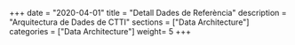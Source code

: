 +++
date        = "2020-04-01"
title       = "Detall Dades de Referència"
description = "Arquitectura de Dades de CTTI"
sections    = ["Data Architecture"]
categories  = ["Data Architecture"]
weight= 5
+++

<h2 id="entitatTitol"></h2>
<p id="myDefinition"></p>
<table id="myTable"></table>


<script type="text/javascript">

    var dades = JSON.parse(localStorage.getItem('data'));


    var body = document.getElementsByTagName("body")[0];
    
    var entitatTitol = document.getElementById("entitatTitol");
    entitatTitol.style.width = "70%";
    entitatTitol.style.marginRight = "15%";
    entitatTitol.style.marginLeft = "15%";
    entitatTitol.style.marginTop = "0.5em";
    entitatTitol.style.marginBottom = "0.5em";

    var textEntitatTitol = document.createTextNode(dades[1]);
    entitatTitol.appendChild(textEntitatTitol);

    body.appendChild(entitatTitol);

    var definicio = document.getElementById("myDefinition");
    definicio.style.width = "70%";
    definicio.style.marginRight = "15%";
    definicio.style.marginLeft = "15%";
    definicio.style.marginTop = "0.5em";
    definicio.style.marginBottom = "1.5em";

    var textDefinicio = document.createTextNode(dades[2]);
    definicio.appendChild(textDefinicio);

    body.appendChild(definicio);

    var metadatos = ["Identificador","Origen","Classificació funcional","Agrupació temàtica","Òrgan responsable","Òrgan propietari","Període actualització","Tipus","Visibilitat","Descàrrega"];


    var tabla   =  document.getElementById("myTable");
    tabla.style.width = "70%";
    tabla.style.marginRight = "15%";
    tabla.style.marginLeft = "15%";

    var tblBody = document.createElement("tbody");
    var tblThead = document.createElement("thead");


    var hilera = document.createElement("tr");
   
    var celda = document.createElement("th");
    var textoCelda =  document.createTextNode("Metadades");
    celda.appendChild(textoCelda);
    hilera.appendChild(celda);

    var celda2 = document.createElement("th");
    var textoCelda2 =  document.createTextNode("Definició");
    celda2.appendChild(textoCelda2);
    hilera.appendChild(celda2);

    tblThead.appendChild(hilera);


     // Crea las celdas
     for (var i = 0; i < 9; i++) {
      // Crea las hileras de la tabla
      hilera = document.createElement("tr");

      for (var j = 0; j < 2; j++) {
        // Crea un elemento <td> y un nodo de texto, haz que el nodo de
        // texto sea el contenido de <td>, ubica el elemento <td> al final
        // de la hilera de la tabla
        if(j==0){
          celda = document.createElement("td");
          textoCelda = document.createTextNode(metadatos[i]);
          celda.style.fontWeight = "bold";
          celda.appendChild(textoCelda);
          hilera.appendChild(celda);
        }
        else{
          celda = document.createElement("td");
          textoCelda = document.createTextNode(dades[i+4]);
          celda.appendChild(textoCelda);
          hilera.appendChild(celda);
        }
      }

      // agrega la hilera al final de la tabla (al final del elemento tblbody)
      tblBody.appendChild(hilera);
    }
	
	// -----------------------------------------------------
    //  v03.CTD-01/04/2020 (inici) Incorporar data de publicació i actualització abans dels atributs
	
		// Data publicació  
		hilera = document.createElement("tr");	
		celda = document.createElement("td");
		textoCelda = document.createTextNode("Data publicació");
		celda.style.fontWeight = "bold";
		celda.appendChild(textoCelda);
		hilera.appendChild(celda);

		celda = document.createElement("td");
		textoCelda = document.createTextNode(dades[3]);
		celda.appendChild(textoCelda);
		hilera.appendChild(celda);
		
		tblBody.appendChild(hilera);
		  
		// Data última actualització  
		hilera = document.createElement("tr");	
		celda = document.createElement("td");
		textoCelda = document.createTextNode("Data darrera actualització");
		celda.style.fontWeight = "bold";
		celda.appendChild(textoCelda);
		hilera.appendChild(celda);

		celda = document.createElement("td");
		textoCelda = document.createTextNode(dades[16]);
		celda.appendChild(textoCelda);
		hilera.appendChild(celda);
		
		tblBody.appendChild(hilera);
	  
    //  v03.CTD-01/04/2020 (fi) Incorporar data de publicació i actualització abans dels atributs
	// -----------------------------------------------------


	// -----------------------------------------------------
    //  v02.CTD-16/10/2019 (inici) Crear nova fila de dades per mostrar informació sobre els atributs

	hilera = document.createElement("tr");

    celda = document.createElement("td");
    celda.style.fontWeight = "bold";
    textoCelda =  document.createTextNode("Atributs");
    celda.appendChild(textoCelda);
    hilera.appendChild(celda);
	
    celda = document.createElement("td");
    var frame = document.createElement('iframe');
	
  	var nomFitAtr=dades[14];
	
    frame.setAttribute("src","https://view.officeapps.live.com/op/embed.aspx?src=https://canigo.ctti.gencat.cat/drafts/entitats/"+ nomFitAtr);
    frame.style.width= "100%"
    frame.style.height= "300px";
    celda.appendChild(frame);
    hilera.appendChild(celda);

    tblBody.appendChild(hilera);

    //  v02.CTD-16/10/2019 (fi)
	// -----------------------------------------------------	
	

    hilera = document.createElement("tr");
   
    celda = document.createElement("td");
    celda.style.fontWeight = "bold";
    textoCelda =  document.createTextNode("Descàrregues");
    celda.appendChild(textoCelda);
    hilera.appendChild(celda);

    celda = document.createElement("td");

	textoCelda =  document.createTextNode("           ");
    celda.appendChild(textoCelda);

    var link_valors = document.createElement('a');
    link_valors.setAttribute('href', '../../entitats/' + dades[14]);
    link_valors.innerHTML = "Descarregar definició atributs";
    celda.appendChild(link_valors);

	textoCelda =  document.createTextNode("               ");
    celda.appendChild(textoCelda);
	
    var link = document.createElement('a');
    link.setAttribute('href', '../../entitats/' + dades[13]);
    link.innerHTML = "Descarregar fitxer de dades";
    celda.appendChild(link);

    // var image = document.createElement('img');
    // image.setAttribute("src","https://img.icons8.com/color/50/000000/ms-excel.png");
    //link.innerHTML = dades[15];
    //link.appendChild(image);

    hilera.appendChild(celda);

    tblBody.appendChild(hilera);


    // posiciona el <tbody> debajo del elemento <table>

    //tabla.appendChild(tblThead);
    //tabla.appendChild(tblBody);
    // appends <table> into <body>
    //body.appendChild(tabla);

    
    hilera = document.createElement("tr");
   
    celda = document.createElement("td");
    celda.style.fontWeight = "bold";
    textoCelda =  document.createTextNode("Dades");
    celda.appendChild(textoCelda);
    hilera.appendChild(celda);

    celda = document.createElement("td");
    var frame = document.createElement('iframe');
    frame.setAttribute("src","https://view.officeapps.live.com/op/embed.aspx?src=https://canigo.ctti.gencat.cat/drafts/entitats/"+ dades[13]);
    frame.style.width= "100%"
    frame.style.height= "400px";
    celda.appendChild(frame);
    hilera.appendChild(celda);


    tblBody.appendChild(hilera);


    tabla.appendChild(tblThead);
    tabla.appendChild(tblBody);

    body.appendChild(tabla);
    
    //function happycode(){
     //var dades = JSON.parse(localStorage.getItem('data'));
     //var url = "https://view.officeapps.live.com/op/embed.aspx?src=https://canigo.ctti.gencat.cat/drafts/entitats/"+ dades[13];
     //$('#myframe').attr("src", url);
    //}



 </script>
  

